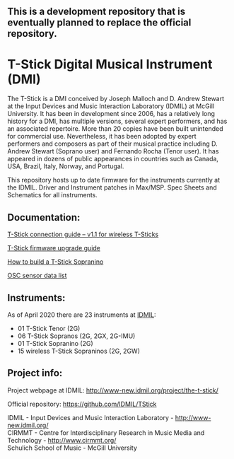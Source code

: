 ## This is a development repository that is eventually planned to replace the official repository.

# T-Stick Digital Musical Instrument (DMI)

The T-Stick is a DMI conceived by Joseph Malloch and D. Andrew Stewart at the Input Devices and Music Interaction Laboratory (IDMIL) at McGill University. It has been in development since 2006, has a relatively long history for a DMI, has multiple versions, several expert performers, and has an associated repertoire. More than 20 copies have been built unintended for commercial use. Nevertheless, it has been adopted by expert performers and composers as part of their musical practice including D. Andrew Stewart (Soprano user) and Fernando Rocha (Tenor user). It has appeared in dozens of public appearances in countries such as Canada, USA, Brazil, Italy, Norway, and Portugal.

This repository hosts up to date firmware for the instruments currently  at the IDMIL. Driver and Instrument patches in Max/MSP. Spec Sheets and Schematics for all instruments.

## Documentation:

[T-Stick connection guide – v1.1 for wireless T-Sticks](./Docs/T-Stick_2GW_Connecting_Guide(v1.2).md)

[T-Stick firmware upgrade guide](./Docs/Firmware_update_instructions.md)

[How to build a T-Stick Sopranino](./Docs/T-Stick_2GW_building_instructions.md)

[OSC sensor data list](./Docs/OSC.md)

## Instruments:

As of April 2020 there are 23 instruments at [IDMIL](http://www.idmil.org):

- 01 T-Stick Tenor (2G)
- 06 T-Stick Sopranos (2G, 2GX, 2G-IMU)
- 01 T-Stick Sopranino (2G)
- 15 wireless T-Stick Sopraninos (2G, 2GW)

## Project info:

Project webpage at IDMIL: http://www-new.idmil.org/project/the-t-stick/

Official repository: https://github.com/IDMIL/TStick

IDMIL - Input Devices and Music Interaction Laboratory - http://www-new.idmil.org/ \
CIRMMT - Centre for Interdisciplinary Research in Music Media and Technology - http://www.cirmmt.org/ \
Schulich School of Music - McGill University
